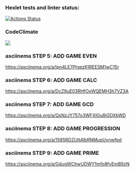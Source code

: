 ### Hexlet tests and linter status:
[![Actions Status](https://github.com/NiceBruce/java-project-lvl1/workflows/hexlet-check/badge.svg)](https://github.com/NiceBruce/java-project-lvl1/actions)

### CodeClimate
<a href="https://codeclimate.com/github/NiceBruce/java-project-lvl1/maintainability"><img src="https://api.codeclimate.com/v1/badges/34f684b47423bf697000/maintainability" /></a>

### asciinema STEP 5: ADD GAME EVEN
https://asciinema.org/a/Ipn4LE7Ptgez61REESM1wC15r

### asciinema STEP 6: ADD GAME CALC
https://asciinema.org/a/DcZ9uE03RHfOxWQEMH3h7VZ3A

### asciinema STEP 7: ADD GAME GCD
https://asciinema.org/a/QsNzJY757o3WFXIGu8iGDXbWD

### asciinema STEP 8: ADD GAME PROGRESSION
https://asciinema.org/a/1585RDZUIt4IbRNMupUvnwfpd

### asciinema STEP 9: ADD GAME PRIME
https://asciinema.org/a/GdugWChwUDWY1mfo8fvEmB9zN